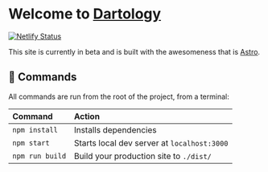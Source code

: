 # Welcome to [Dartology](https://dartology.netlify.app)

[![Netlify Status](https://api.netlify.com/api/v1/badges/97352b1e-5dc7-4242-aedf-e4ee7f86cd82/deploy-status)](https://app.netlify.com/sites/dartology/deploys)

This site is currently in beta and is built with the awesomeness that is [Astro](https://astro.build).

## 🧞 Commands

All commands are run from the root of the project, from a terminal:

| Command         | Action                                      |
| :-------------- | :------------------------------------------ |
| `npm install`   | Installs dependencies                       |
| `npm start`     | Starts local dev server at `localhost:3000` |
| `npm run build` | Build your production site to `./dist/`     |
